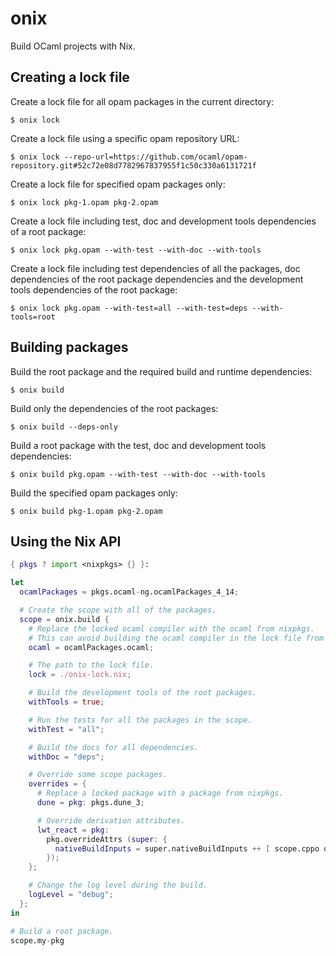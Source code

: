 # onix

Build OCaml projects with Nix.


## Creating a lock file

Create a lock file for all opam packages in the current directory:

```
$ onix lock
```

Create a lock file using a specific opam repository URL:

```
$ onix lock --repo-url=https://github.com/ocaml/opam-repository.git#52c72e08d7782967837955f1c50c330a6131721f
```

Create a lock file for specified opam packages only:

```
$ onix lock pkg-1.opam pkg-2.opam
```

Create a lock file including test, doc and development tools dependencies of a
root package:

```
$ onix lock pkg.opam --with-test --with-doc --with-tools
```

Create a lock file including test dependencies of all the packages, doc
dependencies of the root package dependencies and the development tools
dependencies of the root package:

```
$ onix lock pkg.opam --with-test=all --with-test=deps --with-tools=root
```


## Building packages

Build the root package and the required build and runtime dependencies:

```
$ onix build
```

Build only the dependencies of the root packages:

```
$ onix build --deps-only
```

Build a root package with the test, doc and development tools dependencies:

```
$ onix build pkg.opam --with-test --with-doc --with-tools
```

Build the specified opam packages only:

```
$ onix build pkg-1.opam pkg-2.opam
```


## Using the Nix API

```nix
{ pkgs ? import <nixpkgs> {} }:

let
  ocamlPackages = pkgs.ocaml-ng.ocamlPackages_4_14;

  # Create the scope with all of the packages.
  scope = onix.build {
    # Replace the locked ocaml compiler with the ocaml from nixpkgs.
    # This can avoid building the ocaml compiler in the lock file from source.
    ocaml = ocamlPackages.ocaml;

    # The path to the lock file.
    lock = ./onix-lock.nix;

    # Build the development tools of the root packages.
    withTools = true;

    # Run the tests for all the packages in the scope.
    withTest = "all";

    # Build the docs for all dependencies.
    withDoc = "deps";

    # Override some scope packages.
    overrides = {
      # Replace a locked package with a package from nixpkgs.
      dune = pkg: pkgs.dune_3;

      # Override derivation attributes.
      lwt_react = pkg:
        pkg.overrideAttrs (super: {
          nativeBuildInputs = super.nativeBuildInputs ++ [ scope.cppo or null ];
        });
    };

    # Change the log level during the build.
    logLevel = "debug";
  };
in

# Build a root package.
scope.my-pkg
```

